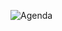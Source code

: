 

![Agenda](https://user-images.githubusercontent.com/24701101/204758056-38bdc535-602a-4913-9461-fb5c6f5d34e7.png)



